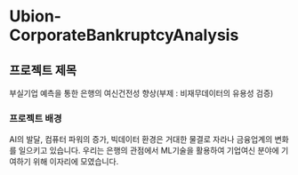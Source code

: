 # Ubion-CorporateBankruptcyAnalysis

## 프로젝트 제목
부실기업 예측을 통한 은행의 여신건전성 향상(부제 : 비재무데이터의 유용성 검증)

### 프로젝트 배경<br>
AI의 발달, 컴퓨터 파워의 증가, 빅데이터 환경은 거대한 물결로 자라나 금융업계의 변화를 일으키고 있습니다. 우리는 은행의 관점에서 ML기술을 활용하여 기업여신 분야에 기여하기 위해 이자리에 모였습니다.
<br> 
